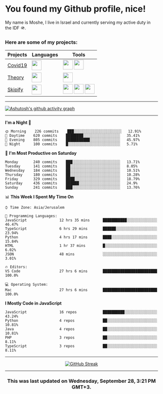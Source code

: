 <h1>You found my Github profile, nice!</h1>
<p>
    My name is Moshe, I live in Israel and currently serving my active duty in the IDF 🪖.
</p>

<h3>Here are some of my projects:</h3>

| Projects                                          | Languages                                                                                   | Tools                                                                                                                                                                                                                                                                       |
| ------------------------------------------------- | ------------------------------------------------------------------------------------------- | --------------------------------------------------------------------------------------------------------------------------------------------------------------------------------------------------------------------------------------------------------------------------- |
| [Covid19](https://github.com/jewishmoses/covid19) | <img height="32" width="32" src="https://unpkg.com/simple-icons@v6/icons/php.svg" />        | <img height="32" width="32" src="https://unpkg.com/simple-icons@v6/icons/laravel.svg" /> <img height="32" width="32" src="https://unpkg.com/simple-icons@v6/icons/livewire.svg" />                                                                                          |
| [Theory](https://github.com/jewishmoses/theory)   | <img height="32" width="32" src="https://unpkg.com/simple-icons@v6/icons/python.svg" />     | <img height="32" width="32" src="https://unpkg.com/simple-icons@v6/icons/django.svg" />                                                                                                                                                                                     |
| [Skipify](https://github.com/jewishmoses/skipify) | <img height="32" width="32" src="https://unpkg.com/simple-icons@v6/icons/javascript.svg" /> | <img height="32" width="32" src="https://unpkg.com/simple-icons@v6/icons/sqlite.svg" /> <img height="32" width="32" src="https://unpkg.com/simple-icons@v6/icons/sequelize.svg" /> <img height="32" width="32" src="https://unpkg.com/simple-icons@v6/icons/express.svg" /> |

<hr />

[![Ashutosh's github activity graph](https://activity-graph.herokuapp.com/graph?username=jewishmoses&theme=github&bg_color=fff&line=216e39&color=000&point=000)](https://github.com/jewishmoses/github-readme-activity-graph)

<hr />

<!--START_SECTION:waka-->
**I'm a Night 🦉** 

```text
🌞 Morning    226 commits    ███░░░░░░░░░░░░░░░░░░░░░░   12.91% 
🌆 Daytime    620 commits    ████████░░░░░░░░░░░░░░░░░   35.41% 
🌃 Evening    805 commits    ███████████░░░░░░░░░░░░░░   45.97% 
🌙 Night      100 commits    █░░░░░░░░░░░░░░░░░░░░░░░░   5.71%

```
📅 **I'm Most Productive on Saturday** 

```text
Monday       240 commits    ███░░░░░░░░░░░░░░░░░░░░░░   13.71% 
Tuesday      141 commits    ██░░░░░░░░░░░░░░░░░░░░░░░   8.05% 
Wednesday    184 commits    ██░░░░░░░░░░░░░░░░░░░░░░░   10.51% 
Thursday     180 commits    ██░░░░░░░░░░░░░░░░░░░░░░░   10.28% 
Friday       329 commits    ████░░░░░░░░░░░░░░░░░░░░░   18.79% 
Saturday     436 commits    ██████░░░░░░░░░░░░░░░░░░░   24.9% 
Sunday       241 commits    ███░░░░░░░░░░░░░░░░░░░░░░   13.76%

```


📊 **This Week I Spent My Time On** 

```text
⌚︎ Time Zone: Asia/Jerusalem

💬 Programming Languages: 
JavaScript               12 hrs 35 mins      ███████████░░░░░░░░░░░░░░   46.47% 
TypeScript               6 hrs 29 mins       ██████░░░░░░░░░░░░░░░░░░░   23.94% 
Python                   4 hrs 17 mins       ████░░░░░░░░░░░░░░░░░░░░░   15.84% 
HTML                     1 hr 37 mins        █░░░░░░░░░░░░░░░░░░░░░░░░   6.02% 
JSON                     48 mins             ░░░░░░░░░░░░░░░░░░░░░░░░░   3.01%

🔥 Editors: 
VS Code                  27 hrs 6 mins       █████████████████████████   100.0%

💻 Operating System: 
Mac                      27 hrs 6 mins       █████████████████████████   100.0%

```

**I Mostly Code in JavaScript** 

```text
JavaScript               16 repos            ██████████░░░░░░░░░░░░░░░   43.24% 
Python                   4 repos             ██░░░░░░░░░░░░░░░░░░░░░░░   10.81% 
Java                     4 repos             ██░░░░░░░░░░░░░░░░░░░░░░░   10.81% 
PHP                      3 repos             ██░░░░░░░░░░░░░░░░░░░░░░░   8.11% 
TypeScript               3 repos             ██░░░░░░░░░░░░░░░░░░░░░░░   8.11%

```



<!--END_SECTION:waka-->

<hr />

<div align="center">

[![GitHub Streak](https://github-readme-streak-stats.herokuapp.com?user=jewishmoses&date_format=M%20j%5B%2C%20Y%5D)](https://git.io/streak-stats)

</div>

<hr/>

<div align="center">
    <h3>This was last updated on Wednesday, September 28, 3:21 PM GMT+3.</h3>
</div>
